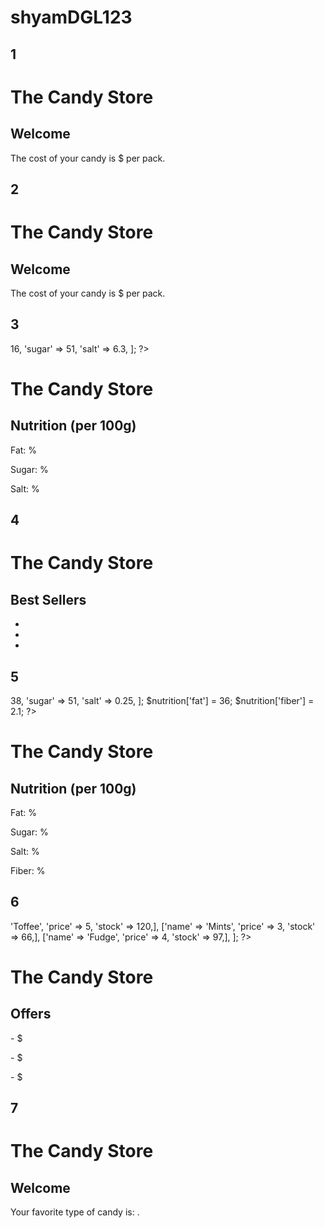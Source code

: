 # shyamDGL123

## 1

<?php 
$name  = 'Ivy';
$price = 5;
?>
<!DOCTYPE html>
<html>
  <head>
    <title>Variables</title>
    <link rel="stylesheet" href="css/styles.css">
  </head>
  <body>
    <h1>The Candy Store</h1>
    <h2>Welcome <?php echo $name; ?></h2>
    <p>The cost of your candy is 
       $<?php echo $price; ?> per pack.</p>
  </body>
</html>

## 2

<?php 
$name  = 'Guest';
$name  = 'Ivy';
$price = 5;
?>
<!DOCTYPE html>
<html>
  <head>
    <title>Updating Variables</title>
    <link rel="stylesheet" href="css/styles.css">
  </head>
  <body>
    <h1>The Candy Store</h1>
    <h2>Welcome <?php echo $name; ?></h2>
    <p>The cost of your candy is 
       $<?php echo $price; ?> per pack.</p>
  </body>
</html>


## 3

<?php 
$nutrition = [
    'fat'   => 16,
    'sugar' => 51,
    'salt'  => 6.3,
];
?>
<!DOCTYPE html>
<html>
  <head>
    <title>Associative Arrays</title>
    <link rel="stylesheet" href="css/styles.css">
  </head>
  <body>
    <h1>The Candy Store</h1>
    <h2>Nutrition (per 100g)</h2>
    <p>Fat:   <?php echo $nutrition['fat']; ?>%</p>
    <p>Sugar: <?php echo $nutrition['sugar']; ?>%</p>
    <p>Salt:  <?php echo $nutrition['salt']; ?>%</p>
  </body>
</html>

## 4

<?php 
$best_sellers = ['Chocolate', 'Mints', 'Fudge',
    'Bubble gum', 'Toffee', 'Jelly beans',];
?>
<!DOCTYPE html>
<html>
  <head>
    <title>Indexed Arrays</title>
    <link rel="stylesheet" href="css/styles.css">
  </head>
  <body>
    <h1>The Candy Store</h1>
    <h2>Best Sellers</h2>
    <ul>
      <li><?php echo $best_sellers[0]; ?></li>
      <li><?php echo $best_sellers[1]; ?></li>
      <li><?php echo $best_sellers[2]; ?></li>
    </ul>
  </body>
</html>

## 5

<?php 
$nutrition = [
    'fat'   => 38, 
    'sugar' => 51, 
    'salt'  => 0.25,
];
$nutrition['fat']   = 36;
$nutrition['fiber'] = 2.1;
?>
<!DOCTYPE html>
<html>
  <head>
    <title>Updating Arrays</title>
    <link rel="stylesheet" href="css/styles.css">
  </head>
  <body>
    <h1>The Candy Store</h1>
    <h2>Nutrition (per 100g)</h2>
    <p>Fat:   <?php echo $nutrition['fat']; ?>%</p>
    <p>Sugar: <?php echo $nutrition['sugar']; ?>%</p>
    <p>Salt:  <?php echo $nutrition['salt']; ?>%</p>
    <p>Fiber: <?php echo $nutrition['fiber']; ?>%</p>
  </body>
</html>

## 6

<?php 
$offers = [
    ['name' => 'Toffee', 'price' => 5, 'stock' => 120,],
    ['name' => 'Mints',  'price' => 3, 'stock' => 66,],
    ['name' => 'Fudge',  'price' => 4, 'stock' => 97,],
];
?>
<!DOCTYPE html>
<html>
  <head>
    <title>Multidimensional Arrays</title>
    <link rel="stylesheet" href="css/styles.css">
  </head>
  <body>
    <h1>The Candy Store</h1>
    <h2>Offers</h2>
    <p><?php echo $offers[0]['name']; ?> -
      $<?php echo $offers[0]['price']; ?> </p>
    <p><?php echo $offers[1]['name']; ?> -
      $<?php echo $offers[1]['price']; ?> </p>
    <p><?php echo $offers[2]['name']; ?> -
      $<?php echo $offers[2]['price']; ?> </p>
  </body>
</html>

## 7

<?php 
$name      = 'Ivy';
$favorites = ['Chocolate', 'Toffee', 'Fudge',];
?>
<!DOCTYPE html>
<html>
  <head>
    <title>Echo Shorthand</title>
    <link rel="stylesheet" href="css/styles.css">
  </head>
  <body>
    <h1>The Candy Store</h1>
    <h2>Welcome <?= $name ?></h2>
    <p>Your favorite type of candy is:
       <?= $favorites[0] ?>.</p>
  </body>
</html>
